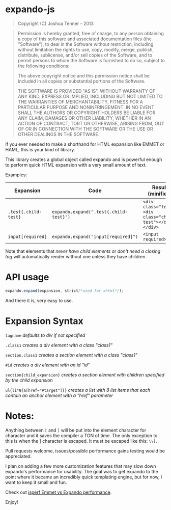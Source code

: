 expando-js
========
>Copyright (C) Joshua Tenner - 2013

>Permission is hereby granted, free of charge, to any person obtaining a copy of this software and associated documentation files (the "Software"), to deal in the Software without restriction, including without limitation the rights to use, copy, modify, merge, publish, distribute, sublicense, and/or sell copies of the Software, and to permit persons to whom the Software is furnished to do so, subject to the following conditions:
>
>The above copyright notice and this permission notice shall be included in all copies or substantial portions of the Software.
>
>THE SOFTWARE IS PROVIDED "AS IS", WITHOUT WARRANTY OF ANY KIND, EXPRESS OR IMPLIED, INCLUDING BUT NOT LIMITED TO THE WARRANTIES OF MERCHANTABILITY, FITNESS FOR A PARTICULAR PURPOSE AND NONINFRINGEMENT. IN NO EVENT SHALL THE AUTHORS OR COPYRIGHT HOLDERS BE LIABLE FOR ANY CLAIM, DAMAGES OR OTHER LIABILITY, WHETHER IN AN ACTION OF CONTRACT, TORT OR OTHERWISE, ARISING FROM, OUT OF OR IN CONNECTION WITH THE SOFTWARE OR THE USE OR OTHER DEALINGS IN THE SOFTWARE.

If you ever needed to make a shorthand for HTML expansion like EMMET or HAML, this is your kind of library.

This library creates a global object called expando and is powerful enough to perform quick HTML expansion with a very small amount of text.

Examples:

Expansion | Code | Result (minified)
---|---|---
`.test{.child-test}`|`expando.expand(".test{.child-test}")`| `<div class="test"><div class="child-test"></div></div>`
`input[required]`|`expando.expand("input[required]")`|`<input required>` 

Note that elements that _never have child elements_ or _don't need a closing tag_ will automatically render without one unless they have children.

API usage
=========
```javascript
expando.expand(expansion, strict/*used for xhtml*/);
```

And there it is, very easy to use.

Expansion Syntax
================
```tagname``` _defaults to div if not specified_

```.class1``` _creates a div element with a class "class1"_

```section.class1``` _creates a section element with a class "class1"_

```#id``` _creates a div element with an id "id"_

```section{child_expansion}``` _creates a section element with children specified by the child expansion_

```ul{li*8{a[href="#target"]}}``` _creates a list with 8 list items that each contain an anchor element with a "href" parameter_

Notes:
======
Anything between ```[``` and ```]``` will be put into the element character for character and it saves the compiler a TON of time.  The only exception to this is when the ] character is escaped.  It must be escaped like this: ```\\]```.

Pull requests welcome, issues/possible performance gains testing would be appreciated.

I plan on adding a few more customization features that may slow down expando's performance for usability.  The goal was to get expando to the point where it became an incredibly quick templating engine, but for now, I want to keep it small and fun.

Check out [jsperf Emmet vs Expando performance](http://jsperf.com/emmet-vs-expando/2).

Enjoy!
